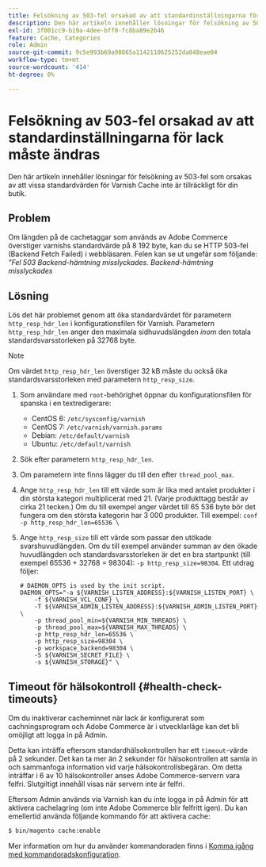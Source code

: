 ```yaml
---
title: Felsökning av 503-fel orsakad av att standardinställningarna för lack måste ändras
description: Den här artikeln innehåller lösningar för felsökning av 503-fel som orsakas av att vissa standardvärden för Varnish Cache inte är tillräckligt för din butik.
exl-id: 3f001cc9-b19a-4dee-bff0-fc8ba89e2646
feature: Cache, Categories
role: Admin
source-git-commit: 9c5e993b69a98865a1142110625252da848eae04
workflow-type: tm+mt
source-wordcount: '414'
ht-degree: 0%

---
```


# Felsökning av 503-fel orsakad av att standardinställningarna för lack måste ändras

Den här artikeln innehåller lösningar för felsökning av 503-fel som orsakas av att vissa standardvärden för Varnish Cache inte är tillräckligt för din butik.

## Problem

Om längden på de cachetaggar som används av Adobe Commerce överstiger varnishs standardvärde på 8 192 byte, kan du se HTTP 503-fel (Backend Fetch Failed) i webbläsaren. Felen kan se ut ungefär som följande: *&quot;Fel 503 Backend-hämtning misslyckades. Backend-hämtning misslyckades*

## Lösning

Lös det här problemet genom att öka standardvärdet för parametern `http_resp_hdr_len` i konfigurationsfilen för Varnish. Parametern `http_resp_hdr_len` anger den maximala sidhuvudslängden *inom* den totala standardsvarsstorleken på 32768 byte.

>[!NOTE]
>
>Om värdet `http_resp_hdr_len` överstiger 32 kB måste du också öka standardsvarsstorleken med parametern `http_resp_size`.

1. Som användare med `root`-behörighet öppnar du konfigurationsfilen för spanska i en textredigerare:
   * CentOS 6: `/etc/sysconfig/varnish`
   * CentOS 7: `/etc/varnish/varnish.params`
   * Debian: `/etc/default/varnish`
   * Ubuntu: `/etc/default/varnish`
1. Sök efter parametern `http_resp_hdr_len`.
1. Om parametern inte finns lägger du till den efter `thread_pool_max`.
1. Ange `http_resp_hdr_len` till ett värde som är lika med antalet produkter i din största kategori multiplicerat med 21. (Varje produkttagg består av cirka 21 tecken.)    Om du till exempel anger värdet till 65 536 byte bör det fungera om den största kategorin har 3 000 produkter.    Till exempel:    ```conf    -p http_resp_hdr_len=65536 \    ```
1. Ange `http_resp_size` till ett värde som passar den utökade svarshuvudlängden.    Om du till exempel använder summan av den ökade huvudlängden och standardsvarsstorleken är det en bra startpunkt (till exempel 65536 + 32768 = 98304): `-p http_resp_size=98304`. Ett utdrag följer:

   ```
   # DAEMON_OPTS is used by the init script.
   DAEMON_OPTS="-a ${VARNISH_LISTEN_ADDRESS}:${VARNISH_LISTEN_PORT} \
       -f ${VARNISH_VCL_CONF} \
       -T ${VARNISH_ADMIN_LISTEN_ADDRESS}:${VARNISH_ADMIN_LISTEN_PORT} \
       -p thread_pool_min=${VARNISH_MIN_THREADS} \
       -p thread_pool_max=${VARNISH_MAX_THREADS} \
       -p http_resp_hdr_len=65536 \
       -p http_resp_size=98304 \
       -p workspace_backend=98304 \
       -S ${VARNISH_SECRET_FILE} \
       -s ${VARNISH_STORAGE}" \
   ```

## Timeout för hälsokontroll {#health-check-timeouts}

Om du inaktiverar cacheminnet när lack är konfigurerat som cachningsprogram och Adobe Commerce är i utvecklarläge kan det bli omöjligt att logga in på Admin.

Detta kan inträffa eftersom standardhälsokontrollen har ett `timeout`-värde på 2 sekunder. Det kan ta mer än 2 sekunder för hälsokontrollen att samla in och sammanfoga information vid varje hälsokontrollsbegäran. Om detta inträffar i 6 av 10 hälsokontroller anses Adobe Commerce-servern vara felfri. Slutgiltigt innehåll visas när servern inte är felfri.

Eftersom Admin används via Varnish kan du inte logga in på Admin för att aktivera cachelagring (om inte Adobe Commerce blir felfritt igen). Du kan emellertid använda följande kommando för att aktivera cache:

```bash
$ bin/magento cache:enable
```

Mer information om hur du använder kommandoraden finns i [Komma igång med kommandoradskonfiguration](https://devdocs.magento.com/guides/v2.3/config-guide/cli/config-cli-subcommands.html).

